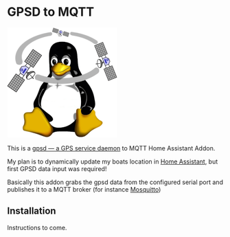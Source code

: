 # GPSD to MQTT

![gpsd logo](gpsd2mqtt/logo.png)

This is a [gpsd — a GPS service daemon](https://gpsd.gitlab.io/gpsd/) to MQTT Home Assistant Addon.

My plan is to dynamically update my boats location in [Home Assistant](https://www.home-assistant.io/), but first GPSD data input was required! 

Basically this addon grabs the gpsd data from the configured serial port and publishes it to a MQTT broker (for instance [Mosquitto](https://mosquitto.org/))

## Installation

Instructions to come.
